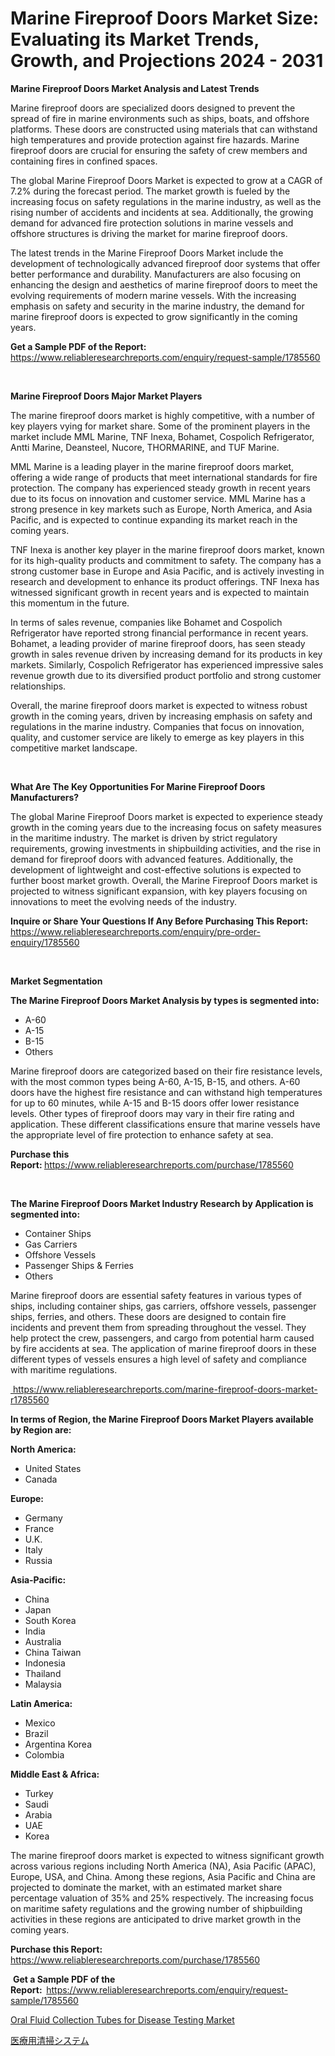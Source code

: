 <p><h1>Marine Fireproof Doors Market Size: Evaluating its Market Trends, Growth, and Projections 2024 - 2031</h1></p><p><strong>Marine Fireproof Doors Market Analysis and Latest Trends</strong></p>
<p><p>Marine fireproof doors are specialized doors designed to prevent the spread of fire in marine environments such as ships, boats, and offshore platforms. These doors are constructed using materials that can withstand high temperatures and provide protection against fire hazards. Marine fireproof doors are crucial for ensuring the safety of crew members and containing fires in confined spaces.</p><p>The global Marine Fireproof Doors Market is expected to grow at a CAGR of 7.2% during the forecast period. The market growth is fueled by the increasing focus on safety regulations in the marine industry, as well as the rising number of accidents and incidents at sea. Additionally, the growing demand for advanced fire protection solutions in marine vessels and offshore structures is driving the market for marine fireproof doors.</p><p>The latest trends in the Marine Fireproof Doors Market include the development of technologically advanced fireproof door systems that offer better performance and durability. Manufacturers are also focusing on enhancing the design and aesthetics of marine fireproof doors to meet the evolving requirements of modern marine vessels. With the increasing emphasis on safety and security in the marine industry, the demand for marine fireproof doors is expected to grow significantly in the coming years.</p></p>
<p><strong>Get a Sample PDF of the Report:&nbsp;</strong> <a href="https://www.reliableresearchreports.com/enquiry/request-sample/1785560">https://www.reliableresearchreports.com/enquiry/request-sample/1785560</a></p>
<p>&nbsp;</p>
<p><strong>Marine Fireproof Doors Major Market Players</strong></p>
<p><p>The marine fireproof doors market is highly competitive, with a number of key players vying for market share. Some of the prominent players in the market include MML Marine, TNF Inexa, Bohamet, Cospolich Refrigerator, Antti Marine, Deansteel, Nucore, THORMARINE, and TUF Marine.</p><p>MML Marine is a leading player in the marine fireproof doors market, offering a wide range of products that meet international standards for fire protection. The company has experienced steady growth in recent years due to its focus on innovation and customer service. MML Marine has a strong presence in key markets such as Europe, North America, and Asia Pacific, and is expected to continue expanding its market reach in the coming years.</p><p>TNF Inexa is another key player in the marine fireproof doors market, known for its high-quality products and commitment to safety. The company has a strong customer base in Europe and Asia Pacific, and is actively investing in research and development to enhance its product offerings. TNF Inexa has witnessed significant growth in recent years and is expected to maintain this momentum in the future.</p><p>In terms of sales revenue, companies like Bohamet and Cospolich Refrigerator have reported strong financial performance in recent years. Bohamet, a leading provider of marine fireproof doors, has seen steady growth in sales revenue driven by increasing demand for its products in key markets. Similarly, Cospolich Refrigerator has experienced impressive sales revenue growth due to its diversified product portfolio and strong customer relationships.</p><p>Overall, the marine fireproof doors market is expected to witness robust growth in the coming years, driven by increasing emphasis on safety and regulations in the marine industry. Companies that focus on innovation, quality, and customer service are likely to emerge as key players in this competitive market landscape.</p></p>
<p>&nbsp;</p>
<p><strong>What Are The Key Opportunities For Marine Fireproof Doors Manufacturers?</strong></p>
<p><p>The global Marine Fireproof Doors market is expected to experience steady growth in the coming years due to the increasing focus on safety measures in the maritime industry. The market is driven by strict regulatory requirements, growing investments in shipbuilding activities, and the rise in demand for fireproof doors with advanced features. Additionally, the development of lightweight and cost-effective solutions is expected to further boost market growth. Overall, the Marine Fireproof Doors market is projected to witness significant expansion, with key players focusing on innovations to meet the evolving needs of the industry.</p></p>
<p><strong>Inquire or Share Your Questions If Any Before Purchasing This Report:</strong> <a href="https://www.reliableresearchreports.com/enquiry/pre-order-enquiry/1785560">https://www.reliableresearchreports.com/enquiry/pre-order-enquiry/1785560</a></p>
<p>&nbsp;</p>
<p><strong>Market Segmentation</strong></p>
<p><strong>The Marine Fireproof Doors Market Analysis by types is segmented into:</strong></p>
<p><ul><li>A-60</li><li>A-15</li><li>B-15</li><li>Others</li></ul></p>
<p><p>Marine fireproof doors are categorized based on their fire resistance levels, with the most common types being A-60, A-15, B-15, and others. A-60 doors have the highest fire resistance and can withstand high temperatures for up to 60 minutes, while A-15 and B-15 doors offer lower resistance levels. Other types of fireproof doors may vary in their fire rating and application. These different classifications ensure that marine vessels have the appropriate level of fire protection to enhance safety at sea.</p></p>
<p><strong>Purchase this Report:&nbsp;</strong><a href="https://www.reliableresearchreports.com/purchase/1785560">https://www.reliableresearchreports.com/purchase/1785560</a></p>
<p>&nbsp;</p>
<p><strong>The Marine Fireproof Doors Market Industry Research by Application is segmented into:</strong></p>
<p><ul><li>Container Ships</li><li>Gas Carriers</li><li>Offshore Vessels</li><li>Passenger Ships & Ferries</li><li>Others</li></ul></p>
<p><p>Marine fireproof doors are essential safety features in various types of ships, including container ships, gas carriers, offshore vessels, passenger ships, ferries, and others. These doors are designed to contain fire incidents and prevent them from spreading throughout the vessel. They help protect the crew, passengers, and cargo from potential harm caused by fire accidents at sea. The application of marine fireproof doors in these different types of vessels ensures a high level of safety and compliance with maritime regulations.</p></p>
<p><a href="https://www.reliableresearchreports.com/marine-fireproof-doors-market-r1785560">&nbsp;https://www.reliableresearchreports.com/marine-fireproof-doors-market-r1785560</a></p>
<p><strong>In terms of Region, the Marine Fireproof Doors Market Players available by Region are:</strong></p>
<p>
    <p> <strong> North America: </strong>
        <ul>
            <li>United States</li>
            <li>Canada</li>
        </ul>
        </p> 
    <p> <strong> Europe: </strong>
        <ul>
            <li>Germany</li>
            <li>France</li>
            <li>U.K.</li>
            <li>Italy</li>
            <li>Russia</li>
        </ul>
        </p> 
    <p> <strong> Asia-Pacific: </strong>
        <ul>
            <li>China</li>
            <li>Japan</li>
            <li>South Korea</li>
            <li>India</li>
            <li>Australia</li>
            <li>China Taiwan</li>
            <li>Indonesia</li>
            <li>Thailand</li>
            <li>Malaysia</li>
        </ul>
        </p> 
    <p> <strong> Latin America: </strong>
        <ul>
            <li>Mexico</li>
            <li>Brazil</li>
            <li>Argentina Korea</li>
            <li>Colombia</li>
        </ul>
        </p> 
    <p> <strong> Middle East & Africa: </strong>
        <ul>
            <li>Turkey</li>
            <li>Saudi</li>
            <li>Arabia</li>
            <li>UAE</li>
            <li>Korea</li>
        </ul>
    </p>
    </p>
<p><p>The marine fireproof doors market is expected to witness significant growth across various regions including North America (NA), Asia Pacific (APAC), Europe, USA, and China. Among these regions, Asia Pacific and China are projected to dominate the market, with an estimated market share percentage valuation of 35% and 25% respectively. The increasing focus on maritime safety regulations and the growing number of shipbuilding activities in these regions are anticipated to drive market growth in the coming years.</p></p>
<p><strong>Purchase this Report: </strong><a href="https://www.reliableresearchreports.com/purchase/1785560">https://www.reliableresearchreports.com/purchase/1785560</a></p>
<p>&nbsp;<strong>Get a Sample PDF of the Report:&nbsp;&nbsp;</strong><a href="https://www.reliableresearchreports.com/enquiry/request-sample/1785560">https://www.reliableresearchreports.com/enquiry/request-sample/1785560</a></p>
<p><strong></strong></p>
<p><p><a href="https://github.com/ashepherd82/Market-Research-Report-List-5/blob/main/oral-fluid-collection-tubes-for-disease-testing-market.md">Oral Fluid Collection Tubes for Disease Testing Market</a></p><p><a href="https://github.com/nxboeu02965442/Market-Research-Report-List-3/blob/main/2097965127133.md">医療用清掃システム</a></p></p>